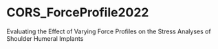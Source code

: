 # CORS_ForceProfile2022
Evaluating the Effect of Varying Force Profiles on the Stress Analyses of Shoulder Humeral Implants 
